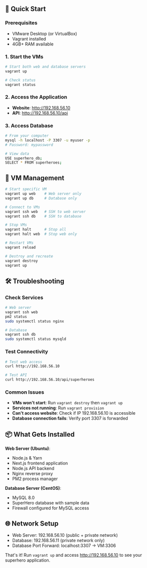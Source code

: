## 🚀 Quick Start

### Prerequisites

- VMware Desktop (or VirtualBox)
- Vagrant installed
- 4GB+ RAM available

### 1. Start the VMs

```bash
# Start both web and database servers
vagrant up

# Check status
vagrant status
```

### 2. Access the Application

- **Website**: http://192.168.56.10
- **API**: http://192.168.56.10/api

### 3. Access Database

```bash
# From your computer
mysql -h localhost -P 3307 -u myuser -p
# Password: mypassword

# View data
USE superhero_db;
SELECT * FROM superheroes;
```

## 🔧 VM Management

```bash
# Start specific VM
vagrant up web    # Web server only
vagrant up db     # Database only

# Connect to VMs
vagrant ssh web   # SSH to web server
vagrant ssh db    # SSH to database

# Stop VMs
vagrant halt      # Stop all
vagrant halt web  # Stop web only

# Restart VMs
vagrant reload

# Destroy and recreate
vagrant destroy
vagrant up
```

## 🛠️ Troubleshooting

### Check Services

```bash
# Web server
vagrant ssh web
pm2 status
sudo systemctl status nginx

# Database
vagrant ssh db
sudo systemctl status mysqld
```

### Test Connectivity

```bash
# Test web access
curl http://192.168.56.10

# Test API
curl http://192.168.56.10/api/superheroes
```

### Common Issues

- **VMs won't start**: Run `vagrant destroy` then `vagrant up`
- **Services not running**: Run `vagrant provision`
- **Can't access website**: Check if IP 192.168.56.10 is accessible
- **Database connection fails**: Verify port 3307 is forwarded

## 📦 What Gets Installed

**Web Server (Ubuntu)**:

- Node.js & Yarn
- Next.js frontend application
- Node.js API backend
- Nginx reverse proxy
- PM2 process manager

**Database Server (CentOS)**:

- MySQL 8.0
- SuperHero database with sample data
- Firewall configured for MySQL access

## 🌐 Network Setup

- Web Server: 192.168.56.10 (public + private network)
- Database: 192.168.56.11 (private network only)
- Database Port Forward: localhost:3307 → VM:3306

That's it! Run `vagrant up` and access http://192.168.56.10 to see your superhero application.
